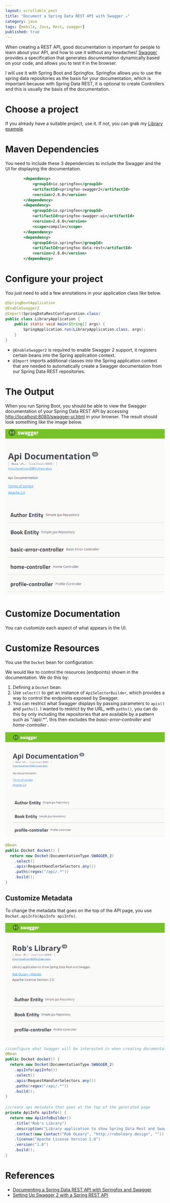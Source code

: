 ```yaml
---
layout: scrollable_post
title: "Document a Spring Data REST API with Swagger ☕"
category: java
tags: [mobile, Java, Rest, swagger]
published: true
---
```

When creating a REST API, good documentation is important for people to learn about your API, and how to use it without any headaches! [Swagger](https://swagger.io/) provides a specification that generates documentation dynamically based on your code, and allows you to test it in the browser.

I will use it with Spring Boot and Springfox. Springfox allows you to use the spring data repositories as the basis for your documentation, which is important because with Spring Data REST, it is optional to create Controllers and this is usually the basis of the documentation.

# Choose a project

If you already have a suitable project, use it. If not, you can grab my [Library example](https://github.com/robole/library-rest-minimum).

# Maven Dependencies

You need to include these 3 dependencies to include the Swagger and the UI for displaying the documentation.

```xml
        <dependency>
            <groupId>io.springfox</groupId>
            <artifactId>springfox-swagger2</artifactId>
            <version>2.8.0</version>
        </dependency>
        <dependency>
            <groupId>io.springfox</groupId>
            <artifactId>springfox-swagger-ui</artifactId>
            <version>2.8.0</version>
            <scope>compile</scope>
        </dependency>
        <dependency>
            <groupId>io.springfox</groupId>
            <artifactId>springfox-data-rest</artifactId>
            <version>2.8.0</version>
        </dependency>
```

# Configure your project

You just need to add a few annotations in your application class like below.

```java
@SpringBootApplication
@EnableSwagger2
@Import(SpringDataRestConfiguration.class)
public class LibraryApplication {
	public static void main(String[] args) {
		SpringApplication.run(LibraryApplication.class, args);
	}
}
```
- ```@EnableSwagger2``` is required to enable Swagger 2 support, it registers certain beans into the Spring application context.
- ```@Import``` imports additional classes into the Spring application context that are needed to automatically create a Swagger documentation from our Spring Data REST repositories.

# The Output

When you run Spring Boot, you should be able to view the Swagger documentation of your Spring Data REST API by accessing [http://localhost:8080/swagger-ui.html](http://localhost:8080/swagger-ui.html) in your browser. The result should look something like the image below.

![swagger ui](/assets/img/blog/2018-05-21-swagger/swagger1.png)

# Customize Documentation

You can customize each aspect of what appears in the UI.

# Customize Resources

You use the ```Docket``` bean for configuration.

We would like to control the resources (endpoints) shown in the documentation. We do this by:

1. Defining a ```Docket``` bean.
2. Use ```select()``` to get an instance of ```ApiSelectorBuilder```, which provides a way to control the endpoints exposed by Swagger.
3. You can restrict what Swagger displays by passing parameters to  ```apis()``` and ```paths()```. I wanted to restrict by the URL, with ```paths()```, you can do this by only including the repositories that are available by a pattern such as "/api/.\*", this then excludes the *basic-error-controller* and *home-controller* .

![swagger ui](/assets/img/blog/2018-05-21-swagger/swagger2.png)

```java
@Bean
public Docket docket() {
  return new Docket(DocumentationType.SWAGGER_2)
  	.select()
  	.apis(RequestHandlerSelectors.any())
  	.paths(regex("/api/.*"))
  	.build();
}
```
## Customize Metadata

To change the metadata that goes on the top of the API page, you use ```Docket.apiInfo(ApiInfo apiInfo)```.

![swagger ui](/assets/img/blog/2018-05-21-swagger/swagger-metadata.png)

```java
//configure what Swagger will be interested in when creating documentation
@Bean
public Docket docket() {
  return new Docket(DocumentationType.SWAGGER_2)
  	.apiInfo(apiInfo())
  	.select()
  	.apis(RequestHandlerSelectors.any())
  	.paths(regex("/api/.*"))
  	.build();
}

//create api metadata that goes at the top of the generated page
private ApiInfo apiInfo() {
  return new ApiInfoBuilder()
  	.title("Rob's Library")
  	.description("Library application to show Spring Data Rest and Swagger.")
  	.contact(new Contact("Rob OLeary", "http://roboleary.design", ""))
  	.license("Apache License Version 2.0")
  	.version("1.0")
  	.build();
}
```

# References
- [Documenting a Spring Data REST API with Springfox and Swagger](https://reflectoring.io/documenting-spring-data-rest-api-with-springfox/)
- [Setting Up Swagger 2 with a Spring REST API](http://www.baeldung.com/swagger-2-documentation-for-spring-rest-api)
